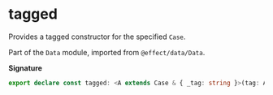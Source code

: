 # tagged

Provides a tagged constructor for the specified `Case`.

Part of the `Data` module, imported from `@effect/data/Data`.

**Signature**

```ts
export declare const tagged: <A extends Case & { _tag: string }>(tag: A['_tag']) => Case.Constructor<A, '_tag'>
```
